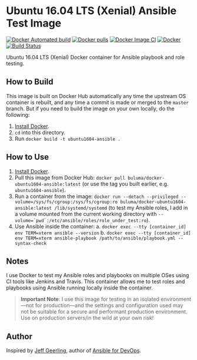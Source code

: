 # Ubuntu 16.04 LTS (Xenial) Ansible Test Image

[![Docker Automated build](https://img.shields.io/docker/automated/buluma/docker-ubuntu1604-ansible.svg?maxAge=2592000)](https://hub.docker.com/r/buluma/docker-ubuntu1604-ansible/) [![Docker pulls](https://img.shields.io/docker/pulls/buluma/docker-ubuntu1604-ansible)](https://hub.docker.com/r/buluma/docker-ubuntu1604-ansible/) [![Docker Image CI](https://github.com/buluma/docker-ubuntu1604-ansible/actions/workflows/docker-image.yml/badge.svg)](https://github.com/buluma/docker-ubuntu1604-ansible/actions/workflows/docker-image.yml) [![Docker](https://github.com/buluma/docker-ubuntu1604-ansible/actions/workflows/docker-publish.yml/badge.svg)](https://github.com/buluma/docker-ubuntu1604-ansible/actions/workflows/docker-publish.yml) [![Build Status](https://travis-ci.com/buluma/docker-ubuntu1604-ansible.svg?branch=master)](https://travis-ci.com/buluma/docker-ubuntu1604-ansible)

Ubuntu 16.04 LTS (Xenial) Docker container for Ansible playbook and role testing.

## How to Build

This image is built on Docker Hub automatically any time the upstream OS container is rebuilt, and any time a commit is made or merged to the `master` branch. But if you need to build the image on your own locally, do the following:

  1. [Install Docker](https://docs.docker.com/engine/installation/).
  2. `cd` into this directory.
  3. Run `docker build -t ubuntu1604-ansible .`

## How to Use

  1. [Install Docker](https://docs.docker.com/engine/installation/).
  2. Pull this image from Docker Hub: `docker pull buluma/docker-ubuntu1604-ansible:latest` (or use the tag you built earlier, e.g. `ubuntu1604-ansible`).
  3. Run a container from the image: `docker run --detach --privileged --volume=/sys/fs/cgroup:/sys/fs/cgroup:ro buluma/docker-ubuntu1604-ansible:latest /lib/systemd/systemd` (to test my Ansible roles, I add in a volume mounted from the current working directory with ``--volume=`pwd`:/etc/ansible/roles/role_under_test:ro``).
  4. Use Ansible inside the container:
    a. `docker exec --tty [container_id] env TERM=xterm ansible --version`
    b. `docker exec --tty [container_id] env TERM=xterm ansible-playbook /path/to/ansible/playbook.yml --syntax-check`

## Notes

I use Docker to test my Ansible roles and playbooks on multiple OSes using CI tools like Jenkins and Travis. This container allows me to test roles and playbooks using Ansible running locally inside the container.

> **Important Note**: I use this image for testing in an isolated environment—not for production—and the settings and configuration used may not be suitable for a secure and performant production environment. Use on production servers/in the wild at your own risk!

## Author

Inspired by [Jeff Geerling](http://jeffgeerling.com/), author of [Ansible for DevOps](https://www.ansiblefordevops.com/).

